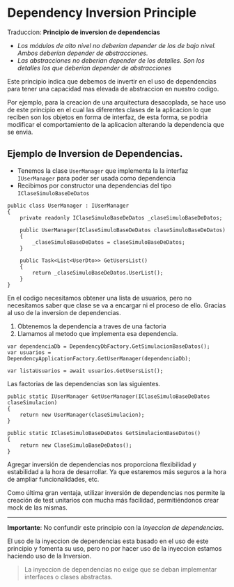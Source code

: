 # Dependency Inversion Principle
Traduccion: **Principio de inversion de dependencias**

- *Los módulos de alto nivel no deberían depender de los de bajo nivel. Ambos deberían depender de abstracciones.*
- *Las abstracciones no deberían depender de los detalles. Son los detalles los que deberían depender de abstracciones*

Este principio indica que debemos de invertir en el uso de dependencias para tener una capacidad mas elevada de abstraccion en nuestro codigo.

Por ejemplo, para la creacion de una arquitectura desacoplada, se hace uso de este principio en el cual las diferentes clases de la aplicacion lo que reciben son los objetos en forma de interfaz, de esta forma, se podria modificar el comportamiento de la aplicacion alterando la dependencia que se envia.

## Ejemplo de Inversion de Dependencias.
- Tenemos la clase `UserManager` que implementa la la interfaz `IUserManager` para poder ser usada como dependencia
- Recibimos por constructor una dependencias del tipo `IClaseSimuloBaseDeDatos`
```Csharp
public class UserManager : IUserManager
{
    private readonly IClaseSimuloBaseDeDatos _claseSimuloBaseDeDatos;

    public UserManager(IClaseSimuloBaseDeDatos claseSimuloBaseDeDatos)
    {
        _claseSimuloBaseDeDatos = claseSimuloBaseDeDatos;
    }

    public Task<List<UserDto>> GetUsersList()
    {
        return _claseSimuloBaseDeDatos.UserList();
    }
}
```
En el codigo necesitamos obtener una lista de usuarios, pero no necesitamos saber que clase se va a encargar ni el proceso de ello. Gracias al uso de la inversion de dependencias.
1. Obtenemos la dependencia a traves de una factoria
1. Llamamos al metodo que implementa esa dependencia.
```Csharp
var dependenciaDb = DependencyDbFactory.GetSimulacionBaseDatos();
var usuarios = DependencyApplicationFactory.GetUserManager(dependenciaDb);

var listaUsuarios = await usuarios.GetUsersList();
```

Las factorias de las dependencias son las siguientes.
```Csharp
public static IUserManager GetUserManager(IClaseSimuloBaseDeDatos claseSimulacion)
{
    return new UserManager(claseSimulacion);
}
```

```Csharp
public static IClaseSimuloBaseDeDatos GetSimulacionBaseDatos()
{
    return new ClaseSimuloBaseDeDatos();
}
```

Agregar inversión de dependencias nos proporciona flexibilidad y estabilidad a la hora de desarrollar. Ya que estaremos más seguros a la hora de ampliar funcionalidades, etc.

Como última gran ventaja, utilizar inversión de dependencias nos permite la creación de test unitarios  con mucha más facilidad, permitiéndonos crear mock de las mismas. 

---
**Importante**: No confundir este principio con la *Inyeccion de dependencias*.

El uso de la inyeccion de dependencias esta basado en el uso de este principio y fomenta su uso, pero no por hacer uso de la inyeccion estamos haciendo uso de la Inversion.

> La inyeccion de dependencias no exige que se deban implementar interfaces o clases abstractas.